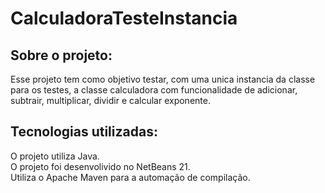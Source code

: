 # CalculadoraTesteInstancia
## Sobre o projeto:
Esse projeto tem como objetivo testar, com uma unica instancia da classe para os testes, a classe calculadora com funcionalidade de adicionar, subtrair, multiplicar, dividir e calcular exponente. 

## Tecnologias utilizadas:
O projeto utiliza Java. \
O projeto foi desenvolivido no NetBeans 21. \
Utiliza o Apache Maven para a automação de compilação.
